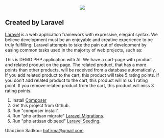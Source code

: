 <p align="center"><img src="https://laravel.com/assets/img/components/logo-laravel.svg"></p>

## Created by Laravel

[Laravel](https://laravel.com/docs/routing) is a web application framework with expressive, elegant syntax. We believe development must be an enjoyable and creative experience to be truly fulfilling. Laravel attempts to take the pain out of development by easing common tasks used in the majority of web projects, such as:


This is DEMO PHP application with AI.
We have a cart-page with product and related product on the page.
The related product, that has a more points than other products, will be received from a database automatically.
If you add related product to the cart, this product will take 5 rating points.
If you don't add related product to the cart, this product will miss 1 rating point.
If you remove related product from the cart, this product will miss 3 rating points.

1. Install [Composer](https://getcomposer.org/doc/00-intro.md)
2. Get this project from Github.
3. Run "composer install".
4. Run "php artisan migrate" [Laravel Migrations](https://laravel.com/docs/5.5/migrations).
5. Run "php artisan db:seed" [Laravel Seeding](https://laravel.com/docs/5.5/seeding).

Uladzimir Sadkou: hofirma@gmail.com